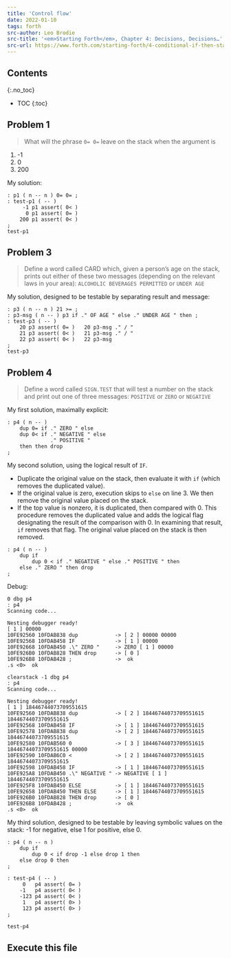 ```yaml
---
title: 'Control flow'
date: 2022-01-10
tags: forth
src-author: Leo Brodie
src-title: '<em>Starting Forth</em>, Chapter 4: Decisions, Decisions…'
src-url: https://www.forth.com/starting-forth/4-conditional-if-then-statements/
---
```


## Contents
{:.no_toc}

* TOC
{:toc}

## Problem 1

> What will the phrase `0= 0=` leave on the stack when the argument is

1. -1
2. 0
3. 200

My solution:

```forth
: p1 ( n -- n ) 0= 0= ;
: test-p1 ( -- ) 
     -1 p1 assert( 0< )
      0 p1 assert( 0= ) 
    200 p1 assert( 0< )
;
test-p1
```

## Problem 3

> Define a word called CARD which, given a person’s age on the stack,
> prints out either of these two messages (depending on the relevant
> laws in your area): `ALCOHOLIC BEVERAGES PERMITTED` or `UNDER AGE`

My solution, designed to be testable by separating result and message:

```forth
: p3 ( n -- n ) 21 >= ;
: p3-msg ( n -- ) p3 if ." OF AGE " else ." UNDER AGE " then ;
: test-p3 ( -- )
    20 p3 assert( 0= )   20 p3-msg ." / "
    21 p3 assert( 0< )   21 p3-msg ." / "
    22 p3 assert( 0< )   22 p3-msg
;
test-p3
```

## Problem 4

> Define a word called `SIGN.TEST` that will test a number on the stack
> and print out one of three messages: `POSITIVE` or `ZERO` or
> `NEGATIVE`

My first solution, maximally explicit:

```forth
: p4 ( n -- )
    dup 0= if ." ZERO " else
    dup 0< if ." NEGATIVE " else
              ." POSITIVE "
    then then drop
;
```

My second solution, using the logical result of `IF`.

- Duplicate the original value on the stack, then evaluate it with `if`
  (which removes the duplicated value).
- If the original value is zero, execution skips to `else` on line 3. We
  then remove the original value placed on the stack.
- If the top value is nonzero, it is duplicated, then compared with 0.
  This procedure removes the duplicated value and adds the logical flag
  designating the result of the comparison with 0. In examining that
  result, `if` removes that flag. The original value placed on the stack
  is then removed.

```forth
: p4 ( n -- )
    dup if
        dup 0 < if ." NEGATIVE " else ." POSITIVE " then
    else ." ZERO " then drop
;
```

Debug:

```forth
0 dbg p4 
: p4  
Scanning code...

Nesting debugger ready!
[ 1 ] 00000 
10FE92560 10FDAB838 dup            -> [ 2 ] 00000 00000 
10FE92568 10FDAB458 IF             -> [ 1 ] 00000 
10FE92668 10FDAB450 .\" ZERO "     -> ZERO [ 1 ] 00000 
10FE926B0 10FDAB828 THEN drop      -> [ 0 ] 
10FE926B8 10FDAB428 ;              ->  ok
.s <0>  ok

clearstack -1 dbg p4 
: p4  
Scanning code...

Nesting debugger ready!
[ 1 ] 18446744073709551615 
10FE92560 10FDAB838 dup            -> [ 2 ] 18446744073709551615 18446744073709551615 
10FE92568 10FDAB458 IF             -> [ 1 ] 18446744073709551615 
10FE92578 10FDAB838 dup            -> [ 2 ] 18446744073709551615 18446744073709551615 
10FE92580 10FDAB560 0              -> [ 3 ] 18446744073709551615 18446744073709551615 00000 
10FE92590 10FDAB6C0 <              -> [ 2 ] 18446744073709551615 18446744073709551615 
10FE92598 10FDAB458 IF             -> [ 1 ] 18446744073709551615 
10FE925A8 10FDAB450 .\" NEGATIVE " -> NEGATIVE [ 1 ] 18446744073709551615 
10FE925F8 10FDAB450 ELSE           -> [ 1 ] 18446744073709551615 
10FE92658 10FDAB450 THEN ELSE      -> [ 1 ] 18446744073709551615 
10FE926B0 10FDAB828 THEN drop      -> [ 0 ] 
10FE926B8 10FDAB428 ;              ->  ok
.s <0>  ok
```

My third solution, designed to be testable by leaving symbolic values on
the stack: -1 for negative, else 1 for positive, else 0.

```forth
: p4 ( n -- n )
    dup if
        dup 0 < if drop -1 else drop 1 then
    else drop 0 then
;

: test-p4 ( -- )
     0   p4 assert( 0= )
    -1   p4 assert( 0< )
    -123 p4 assert( 0< )
     1   p4 assert( 0> )
     123 p4 assert( 0> )
;

test-p4
```

## Execute this file

```txt
```
